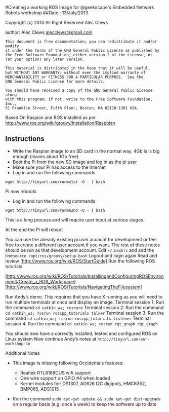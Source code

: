 #Creating a working ROS Image for @geekscape's Embedded Network Robots workshop
##Date : 13/July/2013

 Copyright (c) 2013 All Right Reserved  Alec Clews

 author: Alec Clews
 alecclews@gmail.com

    This document is free documentation; you can redistribute it and/or modify
    it under the terms of the GNU General Public License as published by
    the Free Software Foundation; either version 2 of the License, or
    (at your option) any later version.

    This material is distributed in the hope that it will be useful,
    but WITHOUT ANY WARRANTY; without even the implied warranty of
    MERCHANTABILITY or FITNESS FOR A PARTICULAR PURPOSE.  See the
    GNU General Public License for more details.

    You should have received a copy of the GNU General Public License along
    with this program; if not, write to the Free Software Foundation, Inc.,
    51 Franklin Street, Fifth Floor, Boston, MA 02110-1301 USA.



Based On Raspian and ROS installed as per http://www.ros.org/wiki/groovy/Installation/Raspbian
## Instructions

* Write  the Raspian image to an SD card in the normal way. 4Gb is is big enough (leaves about 1Gb free)
* Boot the Pi from the new SD image and log in as the pi user
* Make sure your Pi has access to the Internet
* Log in and run the following commands

`wget http://tinyurl.com/runme1st -O - | bash`

Pi now reboots

* Log in and run the following commands

`wget http://tinyurl.com/runme2nd -O - | bash`

This is a long process and will require user input at various stages.

At the end the Pi will reboot



You can use the already existing pi user account for development or feel free to create a different user account if you want. The rest of these notes should be run as that development account. 
Edit ``~/.bashrc`` and add the line``source /opt/ros/groovy/setup.bash``
Logout and login again
Read and review [http://www.ros.org/wiki/ROS/StartGuide]
Run the following ROS tutorials

   [http://www.ros.org/wiki/ROS/Tutorials/InstallingandConfiguringROSEnvironment#Create_a_ROS_Workspace]
   [http://www.ros.org/wiki/ROS/Tutorials/NavigatingTheFilesystem]

Run Andy’s demo. This requires that you have X running as you will need to run multiple terminals at once and display an image.
  Terminal session 1: Run the command `cd catkin_ws; roscore`
  Terminal session 2: Run the command `cd catkin_ws; rosrun roscpp_tutorials talker`
  Terminal session 3: Run the command `cd catkin_ws; rosrun roscpp_tutorials listener`
  Terminal session 4: Run the command `cd catkin_ws; rosrun rqt_graph rqt_graph `

You should now have a correctly installed, tested and configured ROS on Linux system
Now continue Andy’s notes at ``http://tinyurl.com/enr-workshop-1n``

Additional Notes

* This image is missing following Occidentals features:
  * Realtek RTL8188CUS wifi support
  * One wire support on GPIO #4 when loaded
  * Kernel modules for: DS1307, AD626 I2C digipots, HMC6352, BMP085, ADS1015

* Run the command `sudo apt-get update && sudo apt-get dist-upgrade` on a regular basis
(e.g. once a week) to keep the software up to date
